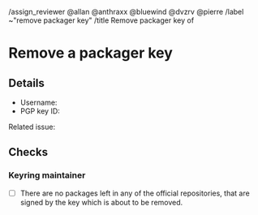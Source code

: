<!--
This template is used when an existing packager PGP public key needs to be
removed from the distribution's keyring.
It is used by users with a valid main key or a valid packager key after all
steps in an accompanying issue (opened with the template "Remove Packager Key")
have been fulfilled.
-->
/assign_reviewer @allan @anthraxx @bluewind @dvzrv @pierre
/label ~"remove packager key"
/title Remove packager key of <!-- MODIFY: Add the packager's username -->
<!--
Please do not remove the above quick actions, which automatically label the
issue and assign relevant users as reviewers.
-->

# Remove a packager key

## Details

- Username: <!-- MODIFY: Add the @-prefixed username -->
- PGP key ID: <!-- MODIFY: Add the "long format" key ID of the PGP public key here -->

Related issue: <!-- MODIFY: Add #-prefixed issue number -->

## Checks

### Keyring maintainer

- [ ] There are no packages left in any of the official repositories, that are
  signed by the key which is about to be removed.
